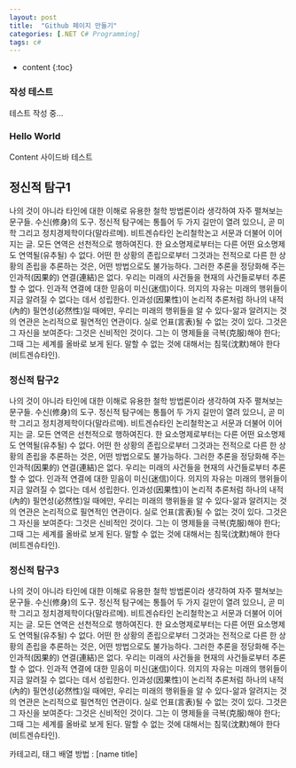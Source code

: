 ```yaml
---
layout: post
title:  "Github 페이지 만들기"
categories: [.NET C# Programming]
tags: c#
---
```


* content
{:toc}

### 작성 테스트
테스트 작성 중...

### Hello World
Content 사이드바 테스트

## 정신적 탐구1
나의 것이 아니라 타인에 대한 이해로 유용한 철학 방법론이라 생각하여 자주 펼쳐보는 문구들. 수신(修身)의 도구. 정신적 탐구에는 통틀어 두 가지 길만이 열려 있으니, 곧 미학 그리고 정치경제학이다(말라르메). 비트겐슈타인 논리철학논고 서문과 더불어 이어지는 글. 모든 연역은 선천적으로 행하여진다. 한 요소명제로부터는 다른 어떤 요소명제도 연역될(유추될) 수 없다. 어떤 한 상황의 존립으로부터 그것과는 전적으로 다른 한 상황의 존립을 추론하는 것은, 어떤 방법으로도 불가능하다. 그러한 추론을 정당화해 주는 인과적(因果的) 연결(連結)은 없다. 우리는 미래의 사건들을 현재의 사건들로부터 추론할 수 없다. 인과적 연결에 대한 믿음이 미신(迷信)이다. 의지의 자유는 미래의 행위들이 지금 알려질 수 없다는 데서 성립한다. 인과성(因果性)이 논리적 추론처럼 하나의 내적(內的) 필연성(必然性)일 때에만, 우리는 미래의 행위들을 알 수 있다-앎과 알려지는 것의 연관은 논리적으로 필연적인 연관이다. 실로 언표(言表)될 수 없는 것이 있다. 그것은 그 자신을 보여준다: 그것은 신비적인 것이다. 그는 이 명제들을 극복(克服)해야 한다; 그때 그는 세계를 올바로 보게 된다. 말할 수 없는 것에 대해서는 침묵(沈默)해야 한다(비트겐슈타인).

  



### 정신적 탐구2
나의 것이 아니라 타인에 대한 이해로 유용한 철학 방법론이라 생각하여 자주 펼쳐보는 문구들. 수신(修身)의 도구. 정신적 탐구에는 통틀어 두 가지 길만이 열려 있으니, 곧 미학 그리고 정치경제학이다(말라르메). 비트겐슈타인 논리철학논고 서문과 더불어 이어지는 글. 모든 연역은 선천적으로 행하여진다. 한 요소명제로부터는 다른 어떤 요소명제도 연역될(유추될) 수 없다. 어떤 한 상황의 존립으로부터 그것과는 전적으로 다른 한 상황의 존립을 추론하는 것은, 어떤 방법으로도 불가능하다. 그러한 추론을 정당화해 주는 인과적(因果的) 연결(連結)은 없다. 우리는 미래의 사건들을 현재의 사건들로부터 추론할 수 없다. 인과적 연결에 대한 믿음이 미신(迷信)이다. 의지의 자유는 미래의 행위들이 지금 알려질 수 없다는 데서 성립한다. 인과성(因果性)이 논리적 추론처럼 하나의 내적(內的) 필연성(必然性)일 때에만, 우리는 미래의 행위들을 알 수 있다-앎과 알려지는 것의 연관은 논리적으로 필연적인 연관이다. 실로 언표(言表)될 수 없는 것이 있다. 그것은 그 자신을 보여준다: 그것은 신비적인 것이다. 그는 이 명제들을 극복(克服)해야 한다; 그때 그는 세계를 올바로 보게 된다. 말할 수 없는 것에 대해서는 침묵(沈默)해야 한다(비트겐슈타인).

### 정신적 탐구3
나의 것이 아니라 타인에 대한 이해로 유용한 철학 방법론이라 생각하여 자주 펼쳐보는 문구들. 수신(修身)의 도구. 정신적 탐구에는 통틀어 두 가지 길만이 열려 있으니, 곧 미학 그리고 정치경제학이다(말라르메). 비트겐슈타인 논리철학논고 서문과 더불어 이어지는 글. 모든 연역은 선천적으로 행하여진다. 한 요소명제로부터는 다른 어떤 요소명제도 연역될(유추될) 수 없다. 어떤 한 상황의 존립으로부터 그것과는 전적으로 다른 한 상황의 존립을 추론하는 것은, 어떤 방법으로도 불가능하다. 그러한 추론을 정당화해 주는 인과적(因果的) 연결(連結)은 없다. 우리는 미래의 사건들을 현재의 사건들로부터 추론할 수 없다. 인과적 연결에 대한 믿음이 미신(迷信)이다. 의지의 자유는 미래의 행위들이 지금 알려질 수 없다는 데서 성립한다. 인과성(因果性)이 논리적 추론처럼 하나의 내적(內的) 필연성(必然性)일 때에만, 우리는 미래의 행위들을 알 수 있다-앎과 알려지는 것의 연관은 논리적으로 필연적인 연관이다. 실로 언표(言表)될 수 없는 것이 있다. 그것은 그 자신을 보여준다: 그것은 신비적인 것이다. 그는 이 명제들을 극복(克服)해야 한다; 그때 그는 세계를 올바로 보게 된다. 말할 수 없는 것에 대해서는 침묵(沈默)해야 한다(비트겐슈타인).

카테고리, 태그 배열 방법 : \[name title\]
